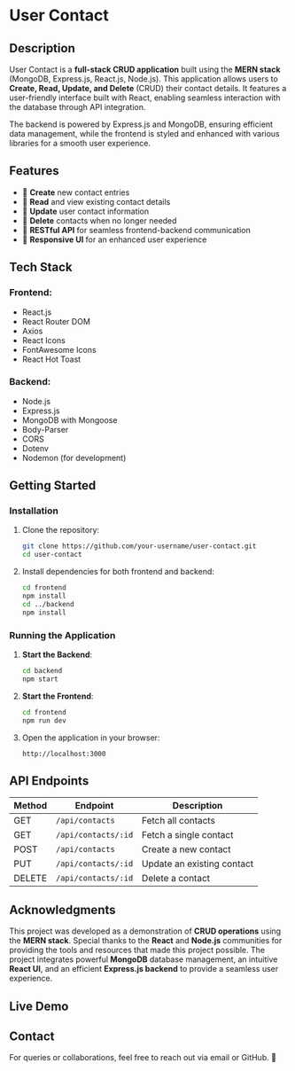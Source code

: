 # User Contact

## Description

User Contact is a **full-stack CRUD application** built using the **MERN stack** (MongoDB, Express.js, React.js, Node.js). This application allows users to **Create, Read, Update, and Delete** (CRUD) their contact details. It features a user-friendly interface built with React, enabling seamless interaction with the database through API integration.

The backend is powered by Express.js and MongoDB, ensuring efficient data management, while the frontend is styled and enhanced with various libraries for a smooth user experience.

## Features

- 🔹 **Create** new contact entries
- 🔹 **Read** and view existing contact details
- 🔹 **Update** user contact information
- 🔹 **Delete** contacts when no longer needed
- 🔹 **RESTful API** for seamless frontend-backend communication
- 🔹 **Responsive UI** for an enhanced user experience

## Tech Stack

### **Frontend:**
- React.js
- React Router DOM
- Axios
- React Icons
- FontAwesome Icons
- React Hot Toast

### **Backend:**
- Node.js
- Express.js
- MongoDB with Mongoose
- Body-Parser
- CORS
- Dotenv
- Nodemon (for development)

## Getting Started

### **Installation**

1. Clone the repository:
   ```bash
   git clone https://github.com/your-username/user-contact.git
   cd user-contact
   ```

2. Install dependencies for both frontend and backend:
   ```bash
   cd frontend
   npm install
   cd ../backend
   npm install
   ```

### **Running the Application**

1. **Start the Backend**:
   ```bash
   cd backend
   npm start
   ```

2. **Start the Frontend**:
   ```bash
   cd frontend
   npm run dev
   ```

3. Open the application in your browser:
   ```
   http://localhost:3000
   ```

## API Endpoints

| Method | Endpoint         | Description              |
|--------|-----------------|--------------------------|
| GET    | `/api/contacts` | Fetch all contacts       |
| GET    | `/api/contacts/:id` | Fetch a single contact |
| POST   | `/api/contacts` | Create a new contact     |
| PUT    | `/api/contacts/:id` | Update an existing contact |
| DELETE | `/api/contacts/:id` | Delete a contact |

## Acknowledgments

This project was developed as a demonstration of **CRUD operations** using the **MERN stack**. Special thanks to the **React** and **Node.js** communities for providing the tools and resources that made this project possible. The project integrates powerful **MongoDB** database management, an intuitive **React UI**, and an efficient **Express.js backend** to provide a seamless user experience.

## Live Demo

## Contact

For queries or collaborations, feel free to reach out via email or GitHub. 🚀
